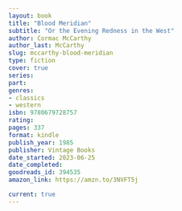 ```yaml
---
layout: book
title: "Blood Meridian"
subtitle: "Or the Evening Redness in the West"
author: Cormac McCarthy
author_last: McCarthy
slug: mccarthy-blood-meridian
type: fiction
cover: true
series: 
part: 
genres:
- classics
- western
isbn: 9780679728757
rating: 
pages: 337
format: kindle
publish_year: 1985
publisher: Vintage Books
date_started: 2023-06-25
date_completed: 
goodreads_id: 394535
amazon_link: https://amzn.to/3NVFT5j

current: true
---
```

